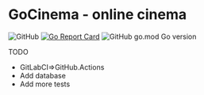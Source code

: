 # GoCinema - online cinema
<img alt="GitHub" src="https://img.shields.io/github/license/u2lentaru/GoCinema"> [![Go Report Card](https://goreportcard.com/badge/github.com/u2lentaru/GoCinema)](https://goreportcard.com/report/github.com/u2lentaru/GoCinema) ![GitHub go.mod Go version](https://img.shields.io/github/go-mod/go-version/u2lentaru/GoCinema)

TODO
* GitLabCI=>GitHub.Actions
* Add database
* Add more tests
